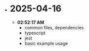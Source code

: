 - # 2025-04-16
  - **02:52:17 AM**
    - common files, dependencies
    - typescript
    - jest
    - basic example usage
